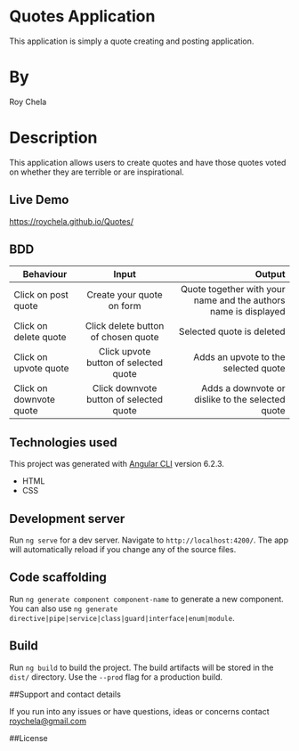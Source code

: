 # Quotes Application
This application is simply a quote creating and posting application. 

# By
Roy Chela

# Description
This application allows users to create quotes and have those quotes voted on whether they are terrible or are inspirational.

## Live Demo
 https://roychela.github.io/Quotes/

## BDD
| Behaviour       | Input          | Output |
| ------------- |:-------------:| -----:|
| Click on post quote     | Create your quote on form | Quote together with your name and the authors name is displayed|
| Click on delete quote   | Click delete button of chosen quote | Selected quote is deleted|
| Click on upvote quote | Click upvote button of selected quote    |Adds an upvote to the selected quote|
| Click on downvote quote   | Click downvote button of selected quote | Adds a downvote or dislike to the selected quote|

## Technologies used
This project was generated with [Angular CLI](https://github.com/angular/angular-cli) version 6.2.3.
* HTML
* CSS

## Development server

Run `ng serve` for a dev server. Navigate to `http://localhost:4200/`. The app will automatically reload if you change any of the source files.

## Code scaffolding

Run `ng generate component component-name` to generate a new component. You can also use `ng generate directive|pipe|service|class|guard|interface|enum|module`.

## Build

Run `ng build` to build the project. The build artifacts will be stored in the `dist/` directory. Use the `--prod` flag for a production build.

##Support and contact details

If you run into any issues or have questions, ideas or concerns contact roychela@gmail.com

##License
